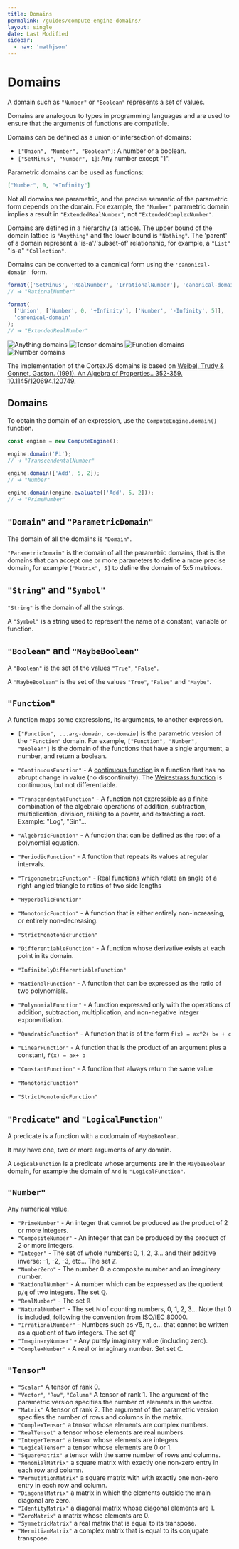 ```yaml
---
title: Domains
permalink: /guides/compute-engine-domains/
layout: single
date: Last Modified
sidebar:
  - nav: 'mathjson'
---
```


<script type='module'>
    import {renderMathInDocument} from '//unpkg.com/mathlive/dist/mathlive.mjs';
    renderMathInDocument();
</script>

# Domains

A domain such as `"Number"` or `"Boolean"` represents a set of values.

Domains are analogous to types in programming languages and are used to ensure
that the arguments of functions are compatible.

Domains can be defined as a union or intersection of domains:

- `["Union", "Number", "Boolean"]`: A number or a boolean.
- `["SetMinus", "Number", 1]`: Any number except "1".

Parametric domains can be used as functions:

```json
["Number", 0, "+Infinity"]
```

Not all domains are parametric, and the precise semantic of the parametric form
depends on the domain. For example, the `"Number"` parametric domain implies a
result in `"ExtendedRealNumber"`, not `"ExtendedComplexNumber"`.

Domains are defined in a hierarchy (a lattice). The upper bound of the domain
lattice is `"Anything"` and the lower bound is `"Nothing"`. The 'parent' of a
domain represent a 'is-a'/'subset-of' relationship, for example, a `"List"`
"is-a" `"Collection"`.

Domains can be converted to a canonical form using the `'canonical-domain'`
form.

```js
format(['SetMinus', 'RealNumber', 'IrrationalNumber'], 'canonical-domain');
// ➔ "RationalNumber"

format(
  ['Union', ['Number', 0, '+Infinity'], ['Number', '-Infinity', 5]],
  'canonical-domain'
);
// ➔ "ExtendedRealNumber"
```

![Anything domains](/assets/domains.001.jpeg 'The top-level domains')
![Tensor domains](/assets/domains.002.jpeg 'The Tensor sub-domains')
![Function domains](/assets/domains.003.jpeg 'The Function sub-domains')
![Number domains](/assets/domains.004.jpeg 'The Number sub-domains')

The implementation of the CortexJS domains is based on
[Weibel, Trudy & Gonnet, Gaston. (1991). An Algebra of Properties.. 352-359. 10.1145/120694.120749. ](https://www.researchgate.net/publication/.221564157_An_Algebra_of_Properties)

## Domains

To obtain the domain of an expression, use the `ComputeEngine.domain()`
function.

```js
const engine = new ComputeEngine();

engine.domain('Pi');
// ➔ "TranscendentalNumber"

engine.domain(['Add', 5, 2]);
// ➔ "Number"

engine.domain(engine.evaluate(['Add', 5, 2]));
// ➔ "PrimeNumber"
```

## `"Domain"` and `"ParametricDomain"`

The domain of all the domains is `"Domain"`.

`"ParametricDomain"` is the domain of all the parametric domains, that is the
domains that can accept one or more parameters to define a more precise domain,
for example `["Matrix", 5]` to define the domain of 5x5 matrices.

## `"String"` and `"Symbol"`

`"String"` is the domain of all the strings.

A `"Symbol"` is a string used to represent the name of a constant, variable or
function.

## `"Boolean"` and `"MaybeBoolean"`

A `"Boolean"` is the set of the values `"True"`, `"False"`.

A `"MaybeBoolean"` is the set of the values `"True"`, `"False"` and `"Maybe"`.

## `"Function"`

A function maps some expressions, its arguments, to another expression.

- `["Function", ...`_`arg-domain`_`, `_`co-domain`_`]` is the parametric version
  of the `"Function"` domain. For example, `["Function", "Number", "Boolean"]`
  is the domain of the functions that have a single argument, a number, and
  return a boolean.

- `"ContinuousFunction"` - A
  [continuous function](https://en.wikipedia.org/wiki/Continuous_function) is a
  function that has no abrupt change in value (no discontinuity). The
  [Weirestrass function](https://en.wikipedia.org/wiki/Weierstrass_function) is
  continuous, but not differentiable.
- `"TranscendentalFunction"` - A function not expressible as a finite
  combination of the algebraic operations of addition, subtraction,
  multiplication, division, raising to a power, and extracting a root. Example:
  "Log", "Sin"...
- `"AlgebraicFunction"` - A function that can be defined as the root of a
  polynomial equation.
- `"PeriodicFunction"` - A function that repeats its values at regular
  intervals.
- `"TrigonometricFunction"` - Real functions which relate an angle of a
  right-angled triangle to ratios of two side lengths
- `"HyperbolicFunction"`
- `"MonotonicFunction"` - A function that is either entirely non-increasing, or
  entirely non-decreasing.
- `"StrictMonotonicFunction"`
- `"DifferentiableFunction"` - A function whose derivative exists at each point
  in its domain.
- `"InfinitelyDifferentiableFunction"`
- `"RationalFunction"` - A function that can be expressed as the ratio of two
  polynomials.
- `"PolynomialFunction"` - A function expressed only with the operations of
  addition, subtraction, multiplication, and non-negative integer
  exponentiation.
- `"QuadraticFunction"` - A function that is of the form `f(x) = ax^2+ bx + c`
- `"LinearFunction"` - A function that is the product of an argument plus a
  constant, `f(x) = ax+ b`
- `"ConstantFunction"` - A function that always return the same value
- `"MonotonicFunction"`
- `"StrictMonotonicFunction"`

## `"Predicate"` and `"LogicalFunction"`

A predicate is a function with a codomain of `MaybeBoolean`.

It may have one, two or more arguments of any domain.

A `LogicalFunction` is a predicate whose arguments are in the `MaybeBoolean`
domain, for example the domain of `And` is `"LogicalFunction"`.

## `"Number"`

Any numerical value.

- `"PrimeNumber"` - An integer that cannot be produced as the product of 2 or
  more integers.
- `"CompositeNumber"` - An integer that can be produced by the product of 2 or
  more integers.
- `"Integer"` - The set of whole numbers: 0, 1, 2, 3... and their additive
  inverse: -1, -2, -3, etc... The set ℤ.
- `"NumberZero"` - The number 0: a composite number and an imaginary number.
- `"RationalNumber"` - A number which can be expressed as the quotient `p/q` of
  two integers. The set ℚ.
- `"RealNumber"` - The set ℝ
- `"NaturalNumber"` - The set ℕ of counting numbers, 0, 1, 2, 3... Note that 0
  is included, following the convention from
  [ISO/IEC 80000](https://en.wikipedia.org/wiki/ISO_80000-2).
- `"IrrationalNumber"` - Numbers such as √5, π, e... that cannot be written as a
  quotient of two integers. The set ℚ'
- `"ImaginaryNumber"` - Any purely imaginary value (including zero).
- `"ComplexNumber"` - A real or imaginary number. Set set ℂ.

## `"Tensor"`

- `"Scalar"` A tensor of rank 0.
- `"Vector"`, `"Row"`, `"Column"` A tensor of rank 1. The argument of the
  parametric version specifies the number of elements in the vector.
- `"Matrix"` A tensor of rank 2. The argument of the parametric version
  specifies the number of rows and columns in the matrix.
- `"ComplexTensor"` a tensor whose elements are complex numbers.
- `"RealTensot"` a tensor whose elements are real numbers.
- `"IntegerTensor"` a tensor whose elements are integers.
- `"LogicalTensor"` a tensor whose elements are 0 or 1.
- `"SquareMatrix"` a tensor with the same number of rows and columns.
- `"MonomialMatrix"` a square matrix with exactly one non-zero entry in each row
  and column.
- `"PermutationMatrix"` a square matrix with with exactly one non-zero entry in
  each row and column.
- `"DiagonalMatrix"` a matrix in which the elements outside the main diagonal
  are zero.
- `"IdentityMatrix"` a diagonal matrix whose diagonal elements are 1.
- `"ZeroMatrix"` a matrix whose elements are 0.
- `"SymmetricMatrix"` a real matrix that is equal to its transpose.
- `"HermitianMatrix"` a complex matrix that is equal to its conjugate transpose.
